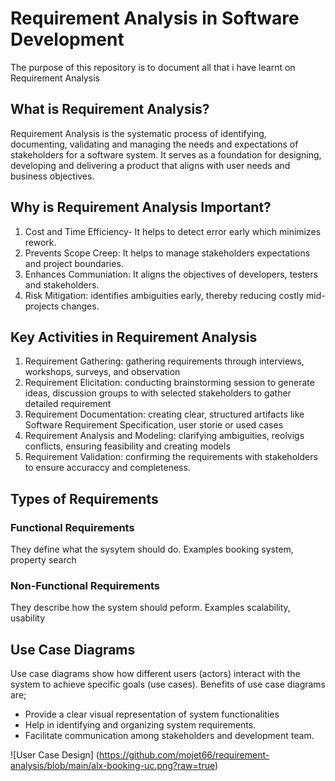 # Requirement Analysis in Software Development
The purpose of this repository is to document all that i have learnt on Requirement Analysis

## What is Requirement Analysis?
Requirement Analysis is the systematic process of identifying, documenting, validating and managing the needs and expectations of stakeholders for a software system. It serves as a foundation for designing, developing and delivering a product that aligns with user needs and business objectives.

## Why is Requirement Analysis Important?
1. Cost and Time Efficiency- It helps to detect error early which minimizes rework.
2. Prevents Scope Creep: It helps to manage stakeholders expectations and project boundaries.
3. Enhances Communiation: It aligns the objectives of developers, testers and stakeholders.
4. Risk Mitigation: identifies ambiguities early, thereby reducing costly mid-projects changes. 

## Key Activities in Requirement Analysis
1. Requirement Gathering: gathering requirements through interviews, workshops, surveys, and observation
2. Requirement Elicitation: conducting brainstorming session to generate ideas, discussion groups to with selected stakeholders to gather detailed requirement   
3. Requirement Documentation: creating clear, structured artifacts like Software Requirement Specification, user storie or used cases
4. Requirement Analysis and Modeling: clarifying ambiguities, reolvigs conflicts, ensuring feasibility and creating models
5. Requirement Validation: confirming the requirements with stakeholders to ensure accuraccy and completeness.

## Types of Requirements
### Functional Requirements
They define what the sysytem should do. Examples booking system, property search
### Non-Functional Requirements
They describe how the system should peform. Examples scalability, usability

## Use Case Diagrams
Use case diagrams show how different users (actors) interact with the system to achieve specific goals (use cases). Benefits of use case diagrams are;
+ Provide a clear visual representation of system functionalities
+ Help in identifying and organizing system requirements.
+ Facilitate communication among stakeholders and development team.

![User Case Design] (https://github.com/mojet66/requirement-analysis/blob/main/alx-booking-uc.png?raw=true)








